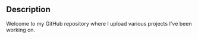 ## Description
Welcome to my GitHub repository where I upload various projects I've been working on. 
